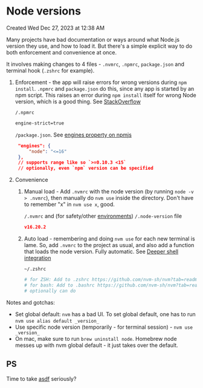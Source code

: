 # Node versions
Created Wed Dec 27, 2023 at 12:38 AM

Many projects have bad documentation or ways around what Node.js version they use, and how to load it.
But there's a simple explicit way to do both enforcement and convenience at once.

It involves making changes to 4 files - `.nvmrc`, `.npmrc`, `package.json` and terminal hook (`.zshrc` for example).

1. Enforcement - the app will raise errors for wrong versions during `npm install`. `.npmrc` and `package.json` do this, since any app is started by an npm script. This raises an error during `npm install` itself for wrong Node version, which is a good thing. See [StackOverflow](https://stackoverflow.com/a/61403989/11392807)

   `/.npmrc`

   ```sh
   engine-strict=true
   ```

   `/package.json`. See [engines property on npmjs](https://docs.npmjs.com/cli/v10/configuring-npm/package-json#engines)

   ```json
    "engines": {
        "node": "<=16"
    },
    // supports range like so `>=0.10.3 <15`
    // optionally, even `npm` version can be specified
   ```

2. Convenience

   1. Manual load - Add `.nvmrc` with the node version (by running `node -v > .nvmrc`), then manually do `nvm use` inside the directory. Don't have to remember "x" in `nvm use x`, good.

      `/.nvmrc` and (for safety/other [environments](https://stackoverflow.com/questions/27425852/what-uses-respects-the-node-version-file)) `/.node-version` file

      ```json
      v16.20.2
      ```

   2. Auto load - remembering and doing `nvm use` for each new terminal is lame. So, add `.nvmrc` to the project as usual, and also add a function that loads the node version. Fully automatic. See [Deeper shell integration](https://github.com/nvm-sh/nvm?tab=readme-ov-file#deeper-shell-integration)

      `~/.zshrc`

      ```sh
      # for ZSH: Add to .zshrc https://github.com/nvm-sh/nvm?tab=readme-ov-file#zsh
      # for bash: Add to .bashrc https://github.com/nvm-sh/nvm?tab=readme-ov-file#bash
      # optionally can do
      ```

Notes and gotchas:
- Set global default: `nvm` has a bad UI. To set global default, one has to run `nvm use alias default _version_`
- Use specific node version (temporarily - for terminal session) - `nvm use _version_`
- On mac, make sure to run `brew uninstall node`. Homebrew node messes up with nvm global default - it just takes over the default.

## PS
Time to take [asdf](https://asdf-vm.com/) seriously?